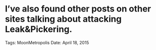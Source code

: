 # I’ve also found other posts on other sites talking about attacking Leak&Pickering.

Tags: MoonMetropolis
Date: April 18, 2015